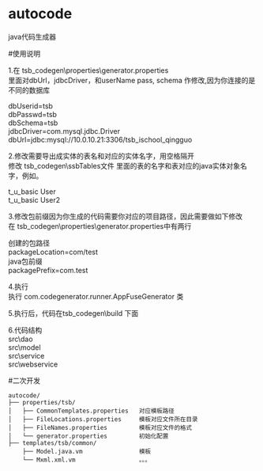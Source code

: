 # autocode
java代码生成器

#使用说明

1.在 tsb_codegen\properties\generator.properties  
里面对dbUrl，jdbcDriver，和userName pass, schema 作修改,因为你连接的是不同的数据库  

dbUserid=tsb  
dbPasswd=tsb  
dbSchema=tsb  
jdbcDriver=com.mysql.jdbc.Driver  
dbUrl=jdbc:mysql://10.0.10.21:3306/tsb_ischool_qingguo  

2.修改需要导出成实体的表名和对应的实体名字，用空格隔开  
修改 tsb_codegen\ssbTables文件 里面的表的名字和表对应的java实体对象名字，例如。  

t_u_basic User  
t_u_basic User2  

3.修改包前缀因为你生成的代码需要你对应的项目路径，因此需要做如下修改  
在 tsb_codegen\properties\generator.properties中有两行  

创建的包路径  
packageLocation=com/test  
java包前缀  
packagePrefix=com.test  

4.执行  
执行 com.codegenerator.runner.AppFuseGenerator 类  

5.执行后，代码在tsb_codegen\build 下面  

6.代码结构  
    src\dao  
    src\model  
    src\service  
    src\webservice  


#二次开发
```
autocode/
├── properties/tsb/
│   ├── CommonTemplates.properties   对应模板路径
│   ├── FileLocations.properties     模板对应文件所在目录
│   ├── FileNames.properties         模板对应文件的格式
│   └── generator.properties         初始化配置
├── templates/tsb/common/
    ├── Model.java.vm                模板
    └── Mxml.xml.vm                  。。。

```


